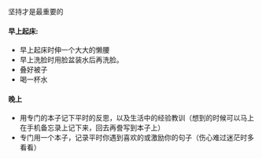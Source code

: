 坚持才是最重要的
#### 早上起床:
- 早上起床时伸一个大大的懒腰
- 早上洗脸时用脸盆装水后再洗脸。
- 叠好被子
- 喝一杯水

#### 晚上
- 用专门的本子记下平时的反思，以及生活中的经验教训（想到的时候可以马上在手机备忘录上记下来，回去再誊写到本子上）
- 专门用一个本子，记录平时你遇到喜欢的或激励你的句子（伤心难过迷茫时多看看）
